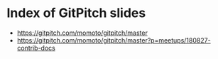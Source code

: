 # Index of GitPitch slides

- https://gitpitch.com/momoto/gitpitch/master
- https://gitpitch.com/momoto/gitpitch/master?p=meetups/180827-contrib-docs

